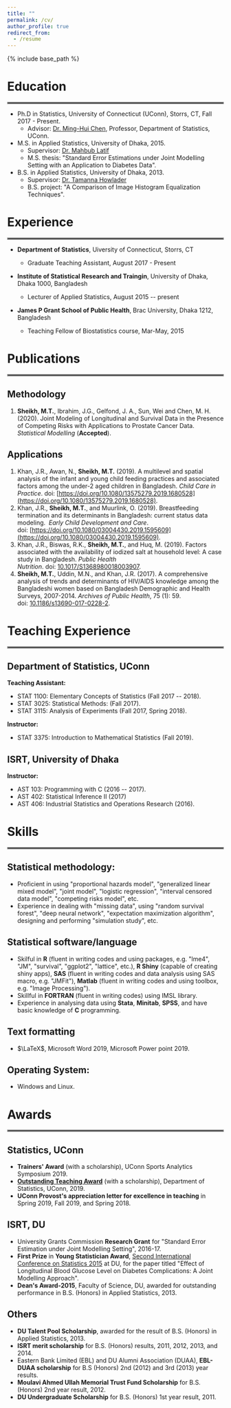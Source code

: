 ```yaml
---
title: ""
permalink: /cv/
author_profile: true
redirect_from:
  - /resume
---
```


{% include base_path %}


Education
======
<hr style="border:2px solid gray">

* Ph.D in Statistics, University of Connecticut (UConn), Storrs, CT, Fall 2017 - Present.
  - Advisor: [Dr. Ming-Hui Chen](https://stat.uconn.edu/ming-hui-chen/), 
  Professor, Department of Statistics, UConn.
* M.S. in Applied Statistics, University of Dhaka, 2015.
  - Supervisor: [Dr. Mahbub Latif](https://www.isrt.ac.bd/people/mlatif/)
  - M.S. thesis: "Standard Error Estimations under Joint Modelling Setting 
  with an Application to Diabetes Data".
* B.S. in Applied Statistics, University of Dhaka, 2013.
  - Supervisor: [Dr. Tamanna Howlader](https://www.isrt.ac.bd/people/tamanna/)
  - B.S. project: "A Comparison of Image Histogram Equalization Techniques".

Experience
======
<hr style="border:2px solid gray">

* **Department of Statistics**, Uiversity of Connecticut, Storrs, CT
  - Graduate Teaching Assistant, August 2017 - Present

* **Institute of Statistical Research and Traingin**, University of Dhaka, Dhaka 1000, Bangladesh
  - Lecturer of Applied Statistics, August 2015 -- present

* **James P Grant School of Public Health**, Brac University, Dhaka 1212, Bangladesh
  - Teaching Fellow of Biostatistics course, Mar-May, 2015


Publications
======
<hr style="border:2px solid gray"> 

## Methodology
1. **Sheikh, M.T.**, Ibrahim, J.G., Gelfond, J. A., Sun, Wei and Chen, M. H. (2020). Joint Modeling of 
Longitudinal and Survival Data in the Presence of Competing Risks with Applications 
to Prostate Cancer Data. *Statistical Modelling* (**Accepted**).

## Applications
1. Khan, J.R., Awan, N., **Sheikh, M.T.** (2019). A multilevel and spatial analysis 
of the infant and young child feeding practices and associated factors among the 
under-2 aged children in Bangladesh. *Child Care in Practice*. 
doi: [https://doi.org/10.1080/13575279.2019.1680528](https://doi.org/10.1080/13575279.2019.1680528).
1. Khan, J.R., **Sheikh, M.T.**, and Muurlink, O. (2019). Breastfeeding termination and 
its determinants in Bangladesh: current status data modeling. 
*Early Child Development and Care*. doi: [https://doi.org/10.1080/03004430.2019.1595609](https://doi.org/10.1080/03004430.2019.1595609).
1. Khan, J.R., Biswas, R.K., **Sheikh, M.T.**, and Huq, M. (2019). Factors associated with 
the availability of iodized salt at household level: A case study in Bangladesh. 
*Public Health Nutrition*. doi: [10.1017/S1368980018003907](10.1017/S1368980018003907).
1. **Sheikh, M.T.**, Uddin, M.N., and Khan, J.R. (2017). A comprehensive analysis of trends 
and determinants of HIV/AIDS knowledge among the Bangladeshi women based on Bangladesh 
Demographic and Health Surveys, 2007-2014. 
*Archives of Public Health*, 75 (1): 59. doi: [10.1186/s13690-017-0228-2](10.1186/s13690-017-0228-2).


Teaching Experience
======
<hr style="border:2px solid gray"> 

## Department of Statistics, UConn
**Teaching Assistant:**
* STAT 1100: Elementary Concepts of Statistics (Fall 2017 -- 2018).
* STAT 3025: Statistical Methods: (Fall 2017).
* STAT 3115: Analysis of Experiments (Fall 2017, Spring 2018).

**Instructor:** 
* STAT 3375: Introduction to Mathematical Statistics (Fall 2019).


## ISRT, University of Dhaka
**Instructor:**
* AST 103: Programming with C (2016 -- 2017).
* AST 402: Statistical Inference II (2017)
* AST 406: Industrial Statistics and Operations Research (2016).


Skills
======
<hr style="border:2px solid gray"> 

## Statistical methodology:
* Proficient in using "proportional hazards model", "generalized linear mixed model", 
"joint model", "logistic regression", "interval censored data model", 
"competing risks model", etc.
* Experience in dealing with "missing data", using "random survival forest", 
"deep neural network", "expectation maximization algorithm", 
designing and performing "simulation study", etc. 

## Statistical software/language
* Skilful in **R** (fluent in writing codes and using packages, 
e.g. "lme4", "JM", "survival", "ggplot2", "lattice", etc.), 
**R Shiny** (capable of creating shiny apps), **SAS** (fluent in writing codes 
and data analysis using SAS macro, e.g. "JMFit"), 
**Matlab** (fluent in writing codes and using toolbox, e.g. "Image Processing").
* Skillful in **FORTRAN** (fluent in writing codes) using IMSL library.
* Experience in analysing data using **Stata**, **Minitab**, **SPSS**, and 
have basic knowledge of **C** programming. 

## Text formatting 
* $\LaTeX$, Microsoft Word 2019, Microsoft Power point 2019.

## Operating System:
* Windows and Linux.

Awards
======
<hr style="border:2px solid gray"> 

## Statistics, UConn
* **Trainers' Award** (with a scholarship), UConn Sports Analytics Symposium 2019.
* [**Outstanding Teaching Award**](https://stat.uconn.edu/student-awards/) (with a scholarship), Department of Statistics, UConn, 2019.
* **UConn Provost's appreciation letter for excellence in teaching** in Spring 2019, Fall 2019, and Spring 2018. 

## ISRT, DU
* University Grants Commission **Research Grant** for "Standard Error Estimation under Joint Modelling Setting", 2016-17.
* **First Prize** in **Young Statistician Award**, [Second International Conference on Statistics 2015](https://sites.google.com/site/dusdaa10/conference2015/sponsors/youngaward) at DU, for the paper titled "Effect of Longitudinal Blood Glucose Level on Diabetes Complications: A Joint Modelling Approach".
* **Dean's Award-2015**, Faculty of Science, DU, awarded for outstanding performance in B.S. (Honors) in Applied Statistics, 2013.

## Others
* **DU Talent Pool Scholarship**, awarded for the result of B.S. (Honors) in Applied Statistics, 2013.
* **ISRT merit scholarship** for B.S. (Honors) results, 2011, 2012, 2013, and 2014.
* Eastern Bank Limited (EBL) and DU Alumni Association (DUAA), **EBL-DUAA scholarship** for B.S (Honors) 2nd (2012) and 3rd (2013) year results.
* **Moulavi Ahmed Ullah Memorial Trust Fund Scholarship** for B.S. (Honors) 2nd year result, 2012.
* **DU Undergraduate Scholarship** for B.S. (Honors) 1st year result, 2011.
